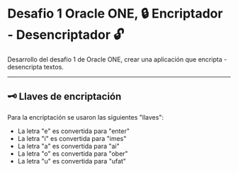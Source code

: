 # Desafio 1 Oracle ONE, 🔒 Encriptador - Desencriptador 🔓

Desarrollo del desafio 1 de Oracle ONE, crear una aplicación que encripta - desencripta textos.

---

## 🗝️ Llaves de encriptación

Para la encriptación se usaron las siguientes "llaves":

- La letra "e" es convertida para "enter"
- La letra "i" es convertida para "imes"
- La letra "a" es convertida para "ai"
- La letra "o" es convertida para "ober"
- La letra "u" es convertida para "ufat"
